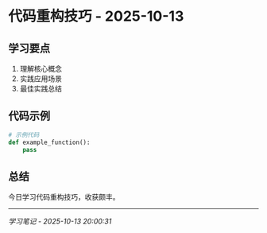 # 代码重构技巧 - 2025-10-13

## 学习要点
1. 理解核心概念
2. 实践应用场景
3. 最佳实践总结

## 代码示例
```python
# 示例代码
def example_function():
    pass
```

## 总结
今日学习代码重构技巧，收获颇丰。

---
*学习笔记 - 2025-10-13 20:00:31*
